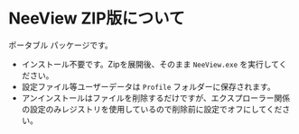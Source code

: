 # NeeView ZIP版について

ポータブル パッケージです。  

* インストール不要です。Zipを展開後、そのまま `NeeView.exe` を実行してください。  
* 設定ファイル等ユーザーデータは `Profile` フォルダーに保存されます。  
* アンインストールはファイルを削除するだけですが、エクスプローラー関係の設定のみレジストリを使用しているので削除前に設定でオフにしてください。
